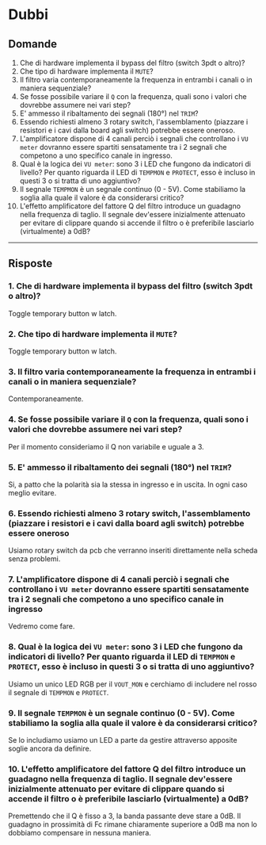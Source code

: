 # Dubbi

## Domande

1. Che di hardware implementa il bypass del filtro (switch 3pdt o altro)?
2. Che tipo di hardware implementa il `MUTE`?
3. Il filtro varia contemporaneamente la frequenza in entrambi i canali o in maniera sequenziale?
4. Se fosse possibile variare il `Q` con la frequenza, quali sono i valori che dovrebbe assumere nei vari step?
5. E' ammesso il ribaltamento dei segnali (180°) nel `TRIM`?
6. Essendo richiesti almeno 3 rotary switch, l'assemblamento (piazzare i resistori e i cavi dalla board agli switch) potrebbe essere oneroso.
7. L'amplificatore dispone di 4 canali perciò i segnali che controllano i `VU meter` dovranno essere spartiti sensatamente tra i 2 segnali che competono a uno specifico canale in ingresso.
8. Qual è la logica dei `VU meter`: sono 3 i LED che fungono da indicatori di livello? Per quanto riguarda il LED di `TEMPMON` e `PROTECT`, esso è incluso in questi 3 o si tratta di uno aggiuntivo?
9. Il segnale `TEMPMON` è un segnale continuo (0 - 5V). Come stabiliamo la soglia alla quale il valore è da considerarsi critico?
10. L'effetto amplificatore del fattore Q del filtro introduce un guadagno nella frequenza di taglio. Il segnale dev'essere inizialmente attenuato per evitare di clippare quando si accende il filtro o è preferibile lasciarlo (virtualmente) a 0dB?

---

## Risposte

### 1. Che di hardware implementa il bypass del filtro (switch 3pdt o altro)?

Toggle temporary button w latch.

### 2. Che tipo di hardware implementa il `MUTE`?

Toggle temporary button w latch.

### 3. Il filtro varia contemporaneamente la frequenza in entrambi i canali o in maniera sequenziale?

Contemporaneamente.

### 4. Se fosse possibile variare il `Q` con la frequenza, quali sono i valori che dovrebbe assumere nei vari step?

Per il momento consideriamo il Q non variabile e uguale a 3.

### 5. E' ammesso il ribaltamento dei segnali (180°) nel `TRIM`?

Si, a patto che la polarità sia la stessa in ingresso e in uscita. In ogni caso meglio evitare.

### 6. Essendo richiesti almeno 3 rotary switch, l'assemblamento (piazzare i resistori e i cavi dalla board agli switch) potrebbe essere oneroso

Usiamo rotary switch da pcb che verranno inseriti direttamente nella scheda senza problemi.

### 7. L'amplificatore dispone di 4 canali perciò i segnali che controllano i `VU meter` dovranno essere spartiti sensatamente tra i 2 segnali che competono a uno specifico canale in ingresso

Vedremo come fare.

### 8. Qual è la logica dei `VU meter`: sono 3 i LED che fungono da indicatori di livello? Per quanto riguarda il LED di `TEMPMON` e `PROTECT`, esso è incluso in questi 3 o si tratta di uno aggiuntivo?

Usiamo un unico LED RGB per il `VOUT_MON` e cerchiamo di includere nel rosso il segnale di `TEMPMON` e `PROTECT`.

### 9. Il segnale `TEMPMON` è un segnale continuo (0 - 5V). Come stabiliamo la soglia alla quale il valore è da considerarsi critico?

Se lo includiamo usiamo un LED a parte da gestire attraverso apposite soglie ancora da definire.

### 10. L'effetto amplificatore del fattore Q del filtro introduce un guadagno nella frequenza di taglio. Il segnale dev'essere inizialmente attenuato per evitare di clippare quando si accende il filtro o è preferibile lasciarlo (virtualmente) a 0dB?

Premettendo che il Q è fisso a 3, la banda passante deve stare a 0dB. Il guadagno in prossimità di Fc rimane chiaramente superiore a 0dB ma non lo dobbiamo compensare in nessuna maniera.
